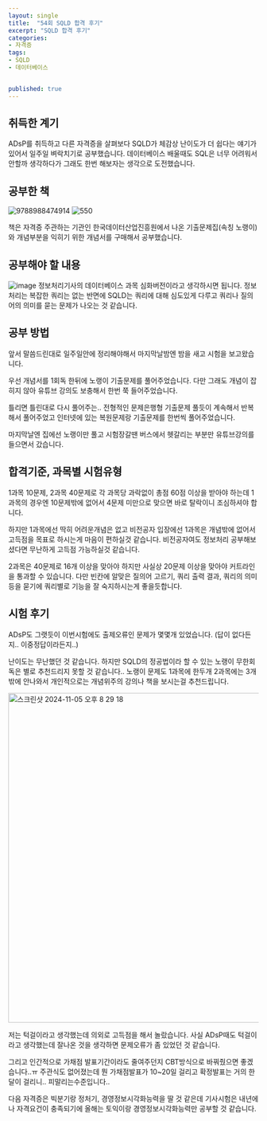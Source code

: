 ```yaml
---
layout: single
title:  "54회 SQLD 합격 후기"
excerpt: "SQLD 합격 후기"
categories: 
- 자격증
tags:
- SQLD
- 데이터베이스


published: true
---
```

## 취득한 계기
ADsP를 취득하고 다른 자격증을 살펴보다 SQLD가 체감상 난이도가 더 쉽다는 얘기가 있어서 일주일 벼락치기로 공부했습니다. 데이터베이스 배울때도 SQL은 너무 어려워서 안할까 생각하다가 그래도 한번 해보자는 생각으로 도전했습니다.

## 공부한 책
![9788988474914](https://github.com/user-attachments/assets/abb99c75-fc61-421e-9b21-3c1f045aff67)
![550](https://github.com/user-attachments/assets/edc9a10b-6d0f-4ee1-8248-b21a00a18921)


책은 자격증 주관하는 기관인 한국데이터산업진흥원에서 나온 기출문제집(속칭 노랭이)와 개념부분을 익히기 위한 개념서를 구매해서 공부했습니다.

## 공부해야 할 내용
![image](https://github.com/user-attachments/assets/aec8de90-c70d-4752-9d10-5b34a79f9643)
정보처리기사의 데이터베이스 과목 심화버전이라고 생각하시면 됩니다. 정보처리는 복잡한 쿼리는 없는 반면에 SQLD는 쿼리에 대해 심도있게 다루고 쿼리나 질의어의 의미를 묻는 문제가 나오는 것 같습니다.

## 공부 방법
앞서 말씀드린대로 일주일안에 정리해야해서 마지막날밤엔 밤을 새고 시험을 보고왔습니다.

우선 개념서를 1회독 한뒤에 노랭이 기출문제를 풀어주었습니다. 다만 그래도 개념이 잡히지 않아 유튜브 강의도 보충해서 한번 쭉 들어주었습니다.

틀리면 틀린대로 다시 풀어주는.. 전형적인 문제은행형 기출문제 풀듯이 계속해서 반복해서 풀어주었고 인터넷에 있는 복원문제랑 기출문제를 한번씩 풀어주었습니다.

마지막날엔 집에선 노랭이만 풀고 시험장갈땐 버스에서 헷갈리는 부분만 유튜브강의를 들으면서 갔습니다.

## 합격기준, 과목별 시험유형
1과목 10문제, 2과목 40문제로
각 과목당 과락없이 총점 60점 이상을 받아야 하는데 1과목의 경우엔 10문제밖에 없어서 4문제 미만으로 맞으면 바로 탈락이니 조심하셔야 합니다.

하지만 1과목에선 딱히 어려운개념은 없고 비전공자 입장에선 1과목은 개념밖에 없어서 고득점을 목표로 하시는게 마음이 편하실것 같습니다. 비전공자여도 정보처리 공부해보셨다면 무난하게 고득점 가능하실것 같습니다.

2과목은 40문제로 16개 이상을 맞아야 하지만 사실상 20문제 이상을 맞아야 커트라인을 통과할 수 있습니다. 다만 빈칸에 알맞은 질의어 고르기, 쿼리 출력 결과, 쿼리의 의미 등을 묻기에 쿼리별로 기능을 잘 숙지하시는게 좋을듯합니다.

## 시험 후기
ADsP도 그랫듯이 이번시험에도 출제오류인 문제가 몇몇개 있었습니다.
(답이 없다든지.. 이중정답이라든지..)

난이도는 무난했던 것 같습니다. 하지만 SQLD의 정공법이라 할 수 있는 노랭이 무한회독은 별로 추천드리지 못할 것 같습니다.. 노랭이 문제도 1과목에 한두개 2과목에는 3개밖에 안나와서 개인적으로는 개념위주의 강의나 책을 보시는걸 추천드립니다.

<img width="662" alt="스크린샷 2024-11-05 오후 8 29 18" src="https://github.com/user-attachments/assets/2570d2fb-ed2a-4d83-a27c-b963ea6a63c5">

저는 턱걸이라고 생각했는데 의외로 고득점을 해서 놀랐습니다. 사실 ADsP때도 턱걸이라고 생각했는데 잘나온 것을 생각하면 문제오류가 좀 있었던 것 같습니다.

그리고 인간적으로 가채점 발표기간이라도 줄여주던지 CBT방식으로 바꿔줬으면 좋겠습니다..ㅠ 주관식도 없어졌는데 뭔 가채점발표가 10~20일 걸리고 확정발표는 거의 한달이 걸리니.. 피말리는수준입니다..

다음 자격증은 빅분기랑 정처기, 경영정보시각화능력을 딸 것 같은데 기사시험은 내년에나 자격요건이 충족되기에 올해는 토익이랑 경영정보시각화능력만 공부할 것 같습니다. 